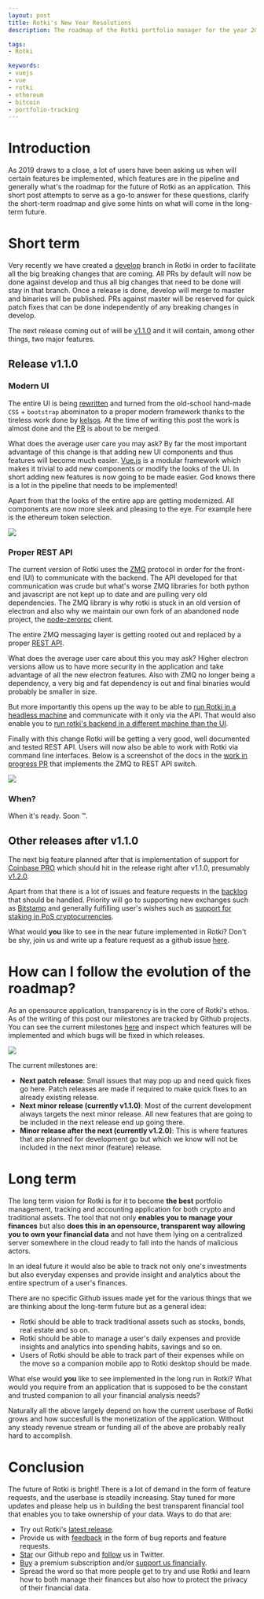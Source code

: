 ```yaml
---
layout: post
title: Rotki's New Year Resolutions
description: The roadmap of the Rotki portfolio manager for the year 2020

tags:
- Rotki

keywords:
- vuejs
- vue
- rotki
- ethereum
- bitcoin
- portfolio-tracking
---
```



# Introduction

As 2019 draws to a close, a lot of users have been asking us when will certain features be implemented, which features are in the pipeline and generally what's the roadmap for the future of Rotki as an application. This short post attempts to serve as a go-to answer for these questions, clarify the short-term roadmap and give some hints on what will come in the long-term future.

# Short term

Very recently we have created a [develop](https://github.com/rotki/rotki/tree/develop) branch in Rotki in order to facilitate all the big breaking changes that are coming. All PRs by default will now be done against develop and thus all big changes that need to be done will stay in that branch. Once a release is done, develop will merge to master and binaries will be published. PRs against master will be reserved for quick patch fixes that can be done independently of any breaking changes in develop.

The next release coming out of will be [v1.1.0](https://github.com/rotki/rotki/projects/2) and it will contain, among other things, two major features.

## Release v1.1.0

### Modern UI

The entire UI is being [rewritten](https://github.com/rotki/rotki/issues/354) and turned from the old-school hand-made `CSS` + `bootstrap` abominaton to a proper modern framework thanks to the tireless work done by [kelsos](https://twitter.com/kelsos86). At the time of writing this post the work is almost done and the [PR](https://github.com/rotki/rotki/pull/371) is about to be merged.

What does the average user care you may ask? By far the most important advantage of this change is that adding new UI components and thus features will become much easier. [Vue.js](https://vuejs.org/) is a modular framework which makes it trivial to add new components or modify the looks of the UI. In short adding new features is now going to be made easier. God knows there is a lot in the pipeline that needs to be implemented!

Apart from that the looks of the entire app are getting modernized. All components are now more sleek and pleasing to the eye. For example here is the ethereum token selection.

<img class="post_image_not_set_size with_border" src="{{'/public/post5/v105_v110.png' | relative_url}}" />


### Proper REST API

The current version of Rotki uses the [ZMQ](https://zeromq.org/) protocol in order for the front-end (UI) to communicate with the backend. The API developed for that communication was crude but what's worse ZMQ libraries for both python and javascript are not kept up to date and are pulling very old dependencies. The ZMQ library is why rotki is stuck in an old version of electron and also why we maintain our own fork of an abandoned node project, the [node-zerorpc](https://github.com/rotki/zerorpc-node-rotkehlchen) client.

The entire ZMQ messaging layer is getting rooted out and replaced by a proper [REST API](https://github.com/rotki/rotki/issues/404).

What does the average user care about this you may ask? Higher electron versions allow us to have more security in the application and take advantage of all the new electron features. Also with ZMQ no longer being a dependency, a very big and fat dependency is out and final binaries would probably be smaller in size.

But more importantly this opens up the way to be able to [run Rotki in a headless machine](https://github.com/rotki/rotki/issues/523) and communicate with it only via the API. That would also enable you to [run rotki's backend in a different machine than the UI](https://github.com/rotki/rotki/issues/522).

Finally with this change Rotki will be getting a very good, well documented and tested REST API. Users will now also be able to work with Rotki via command line interfaces. Below is a screenshot of the docs in the [work in progress PR](https://github.com/rotki/rotki/pull/526) that implements the ZMQ to REST API switch.

<img class="post_image_not_set_size with_border" src="{{'/public/post5/rotki_api_docs.png' | relative_url}}" />

### When?

When it's ready. Soon ™.

## Other releases after v1.1.0

The next big feature planned after that is implementation of support for [Coinbase PRO](https://github.com/rotki/rotki/projects/3) which should hit in the release right after v1.1.0, presumably [v1.2.0](https://github.com/rotki/rotki/projects/3).

Apart from that there is a lot of issues and feature requests in the [backlog](https://github.com/rotki/rotki/issues) that should be handled. Priority will go to supporting new exchanges such as [Bitstamp](https://github.com/rotki/rotki/issues/436) and generally fulfilling user's wishes such as [support for staking in PoS cryptocurrencies](https://github.com/rotki/rotki/issues/473).

What would **you** like to see in the near future implemented in Rotki? Don't be shy, join us and write up a feature request as a github issue [here](https://github.com/rotki/rotki/issues/new/choose).

# How can I follow the evolution of the roadmap?

As an opensource application, transparency is in the core of Rotki's ethos. As of the writing of this post our milestones are tracked by Github projects. You can see the current milestones [here](https://github.com/rotki/rotki/projects) and inspect which features will be implemented and which bugs will be fixed in which releases.

<img class="post_image_not_set_size with_border" src="{{'/public/post5/projects.png' | relative_url}}" />

The current milestones are:

- **Next patch release**: Small issues that may pop up and need quick fixes go here. Patch releases are made if required to make quick fixes to an already existing release.
- **Next minor release (currently v1.1.0)**: Most of the current development always targets the next minor release. All new features that are going to be included in the next release end up going there.
- **Minor release after the next (currently v1.2.0)**: This is where features that are planned for development go but which we know will not be included in the next minor (feature) release.

# Long term

The long term vision for Rotki is for it to become **the best** portfolio management, tracking and accounting application for both crypto and traditional assets. The tool that not only **enables you to manage your finances** but also **does this in an opensource, transparent way allowing you to own your financial data** and not have them lying on a centralized server somewhere in the cloud ready to fall into the hands of malicious actors.

In an ideal future it would also be able to track not only one's investments but also everyday expenses and provide insight and analytics about the entire spectrum of a user's finances.

There are no specific Github issues made yet for the various things that we are thinking about the long-term future but as a general idea:

- Rotki should be able to track traditional assets such as stocks, bonds, real estate and so on.
- Rotki should be able to manage a user's daily expenses and provide insights and analytics into spending habits, savings and so on.
- Users of Rotki should be able to track part of their expenses while on the move so a companion mobile app to Rotki desktop should be made.

What else would **you** like to see implemented in the long run in Rotki? What would you require from an application that is supposed to be the constant and trusted companion to all your financial analysis needs?

Naturally all the above largely depend on how the current userbase of Rotki grows and how succesfull is the monetization of the application. Without any steady revenue stream or funding all of the above are probably really hard to accomplish.

# Conclusion

The future of Rotki is bright! There is a lot of demand in the form of feature requests, and the userbase is steadily increasing. Stay tuned for more updates and please help us in building the best transparent financial tool that enables you to take ownership of your data. Ways to do that are:

- Try out Rotki's [latest release](https://github.com/rotki/rotki/releases).
- Provide us with [feedback](https://github.com/rotki/rotki/issues/new/choose) in the form of bug reports and feature requests.
- [Star](https://github.com/rotki/rotki) our Github repo and [follow](https://twitter.com/rotkiapp) us in Twitter.
- [Buy](https://rotki.com/products/) a premium subscription and/or [support us financially](https://github.com/rotki/rotki#financially).
- Spread the word so that more people get to try and use Rotki and learn how to both manage their finances but also how to protect the privacy of their financial data.
